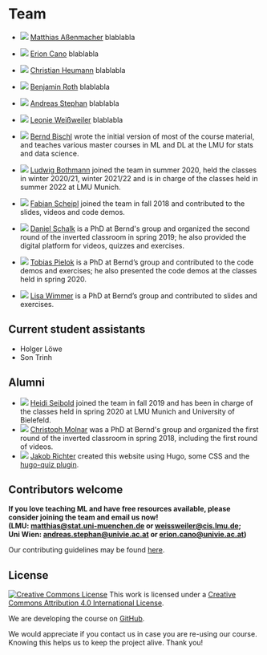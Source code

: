 # Team

- ![](https://www.slds.stat.uni-muenchen.de/images/assenmacher.png) [Matthias Aßenmacher](https://www.compstat.statistik.uni-muenchen.de/people/assenmacher/) blablabla

- ![](https://www.slds.stat.uni-muenchen.de/images/platzhalter2.png) [Erion Cano](https://dm.cs.univie.ac.at/team/person/114494/) blablabla

- ![](https://www.misoda.statistik.uni-muenchen.de/bilder/heumann.png) [Christian Heumann](https://www.misoda.statistik.uni-muenchen.de/personen/professoren/heumann/index.html) blablabla

- ![](https://www.slds.stat.uni-muenchen.de/images/platzhalter2.png) [Benjamin Roth](https://dm.cs.univie.ac.at/team/person/112089/) blablabla

- ![](https://www.slds.stat.uni-muenchen.de/images/platzhalter2.png) [Andreas Stephan](https://dm.cs.univie.ac.at/team/person/114424/) blablabla

- ![](https://www.cis.uni-muenchen.de/~weissweiler/util/images/profile.jpg) [Leonie Weißweiler](https://www.cis.uni-muenchen.de/~weissweiler/) blablabla

- ![](https://www.slds.stat.uni-muenchen.de/images/bernd.jpg) [Bernd Bischl](https://www.compstat.statistik.uni-muenchen.de/people/bischl/)
  wrote the initial version of most of the course material, and teaches various master courses in ML and DL at the LMU for stats and data science.
- ![](https://www.slds.stat.uni-muenchen.de/images/ludwig.jpg) [Ludwig Bothmann](https://www.compstat.statistik.uni-muenchen.de/people/bothmann/)
  joined the team in summer 2020, held the classes in winter 2020/21, winter 2021/22 and is in charge of the classes held in summer 2022 at LMU Munich.
- ![](https://www.biostat.statistik.uni-muenchen.de/bilder/fscheipl.png) [Fabian Scheipl](https://www.biostat.statistik.uni-muenchen.de/personen/mitarbeiter/scheipl/index.html)
  joined the team in fall 2018 and contributed to the slides, videos and code demos.
- ![](https://avatars.githubusercontent.com/u/20367117?v=4) [Daniel Schalk](https://www.compstat.statistik.uni-muenchen.de/people/schalk)
  is a PhD at Bernd's group and organized the second round of the inverted classroom in spring 2019; he also provided the digital platform for videos, quizzes and exercises.
- ![](https://www.slds.stat.uni-muenchen.de/images/tobias_pielok.jpg) [Tobias Pielok](https://www.slds.stat.uni-muenchen.de/people/pielok/)
  is a PhD at Bernd’s group and contributed to the code demos and exercises; he also presented the code demos at the classes held in spring 2020.
- ![](https://www.slds.stat.uni-muenchen.de/images/wimmer.jpg) [Lisa Wimmer](https://www.slds.stat.uni-muenchen.de/people/wimmer/)
  is a PhD at Bernd’s group and contributed to slides and exercises.


## Current student assistants

- Holger Löwe
- Son Trinh


## Alumni

- ![](https://avatars.githubusercontent.com/u/14146757?v=4) [Heidi Seibold](https://www.compstat.statistik.uni-muenchen.de/people/seibold) joined the team in fall 2019 and has been in charge of the classes held in spring 2020 at LMU Munich and University of Bielefeld.
- ![](https://avatars.githubusercontent.com/u/1632100?v=4) [Christoph Molnar](https://www.compstat.statistik.uni-muenchen.de/people/molnar)
  was a PhD at Bernd's group and organized the first round of the inverted classroom in spring 2018, including the first round of videos.
- ![](https://avatars.githubusercontent.com/u/1888623?v=4) [Jakob Richter](https://jakob-r.de/)
  created this website using Hugo, some CSS and the [hugo-quiz plugin](https://github.com/bonartm/hugo-quiz).


## Contributors welcome

__If you love teaching ML and have free resources available, please consider joining the team and email us now!  
(LMU: matthias@stat.uni-muenchen.de or weissweiler@cis.lmu.de;  
Uni Wien: andreas.stephan@univie.ac.at or erion.cano@univie.ac.at)__

Our contributing guidelines may be found [here](https://github.com/slds-lmu/lecture_dl4nlp/blob/master/CONTRIBUTING.md).


## License
[![Creative Commons License](https://i.creativecommons.org/l/by/4.0/88x31.png)](http://creativecommons.org/licenses/by/4.0/)
This work is licensed under a [Creative Commons Attribution 4.0 International License](http://creativecommons.org/licenses/by/4.0/).

We are developing the course on [GitHub](https://github.com/compstat-lmu/lecture_i2ml).

We would appreciate if you contact us in case you are re-using our course.
Knowing this helps us to keep the project alive. Thank you!

